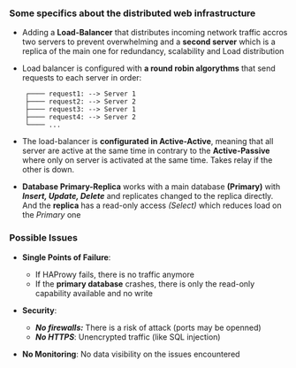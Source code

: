 ### Some specifics about the distributed web infrastructure

- Adding a **Load-Balancer** that distributes incoming network traffic accros two servers to prevent overwhelming and a **second server** which is a replica of the main one for redundancy, scalability and Load distribution

- Load balancer is configured with **a round robin algorythms** that send requests to each server in order:

```
    ┌──── request1: --> Server 1
    ├──── request2: --> Server 2
    ├──── request3: --> Server 1
    ├──── request4: --> Server 2
    └──── ...                   
```
                  
- The load-balancer is **configurated in Active-Active**, meaning that all server are active at the same time in contrary to the **Active-Passive** where only on server is activated at the same time. Takes relay if the other is down.

- **Database Primary-Replica** works with a main database **(Primary)** with ***Insert, Update, Delete*** and replicates changed to the replica directly. And the **replica** has a read-only access *(Select)* which reduces load on the *Primary* one  


### Possible Issues

- **Single Points of Failure**: 
    - If HAProwy fails, there is no traffic anymore
    - If the **primary database** crashes, there is only the read-only capability available and no write

- **Security**:
    - ***No firewalls:*** There is a risk of attack (ports may be openned)
    - ***No HTTPS***: Unencrypted traffic (like SQL injection)

- **No Monitoring**: No data visibility on the issues encountered